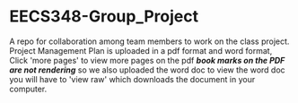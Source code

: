 # EECS348-Group_Project
A repo for collaboration among team members to work on the class project.
Project Management Plan is uploaded in a pdf format and word format, Click 'more pages' to view more pages on the pdf ***book marks on the PDF are not rendering*** so we also  uploaded the word doc to view the word doc you will have to 'view raw' which downloads the document in your computer. 
